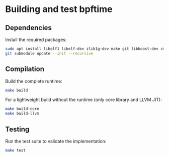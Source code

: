 
# Building and test bpftime

## Dependencies

Install the required packages:

```bash
sudo apt install libelf1 libelf-dev zlib1g-dev make git libboost-dev cmake  libboost-program-options-dev
git submodule update --init --recursive
```

## Compilation

Build the complete runtime:

```bash
make build
```

For a lightweight build without the runtime (only core library and LLVM JIT):

```bash
make build-core
make build-llvm
```

## Testing

Run the test suite to validate the implementation:

```bash
make test
```
